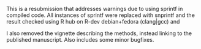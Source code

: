 This is a resubmission that addresses warnings due to using sprintf in compiled code. All instances of sprintf were replaced with snprintf and the result checked using R hub on R-dev debian+fedora (clang|gcc) and 

I also removed the vignette describing the methods, instead linking to the published manuscript. Also includes some minor bugfixes. 
